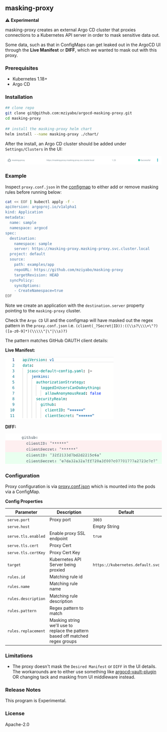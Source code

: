 ## masking-proxy
:warning: **Experimental**

masking-proxy creates an external Argo CD cluster that proxies connections to a Kubernetes API server in order to mask sensitive data out.

Some data, such as that in ConfigMaps can get leaked out in the ArgoCD UI through the **Live Manifest** or **DIFF**, which we wanted to mask out with this proxy.

### Prerequisites
- Kubernetes 1.18+
- Argo CD

### Installation
``` bash
## clone repo
git clone git@github.com:mziyabo/argocd-masking-proxy.git
cd masking-proxy

## install the masking-proxy helm chart
helm install --name masking-proxy ./chart/
```

After the install, an Argo CD cluster should be added under `Settings/Clusters` in the UI:

![Cluster](./docs/imgs/proxycluster.png)

### Example

Inspect `proxy.conf.json` in the [configmap](./chart/templates/configmap.yaml) to either add or remove masking rules before running below:

``` bash
cat << EOF | kubectl apply -f -
apiVersion: argoproj.io/v1alpha1
kind: Application
metadata:
  name: sample
  namespace: argocd
spec:
  destination:
    namespace: sample
    server: https://masking-proxy.masking-proxy.svc.cluster.local
  project: default
  source:
    path: examples/app
    repoURL: https://github.com/mziyabo/masking-proxy
    targetRevision: HEAD
  syncPolicy:
    syncOptions:
    - CreateNamespace=true
EOF
```

Note we create an application with the `destination.server` property pointing to the `masking-proxy` cluster.

Check the `Argo CD` UI and the configmap will have masked out the regex pattern in the `proxy.conf.json` i.e. `(client(_?Secret|ID)):((\\s?\\\\+\"?)([a-z0-9]*)(\\\\\"|\"|\\s)?)`

The pattern matches GitHub OAUTH client details:

**Live Manifest:**

![Live Manifest](./docs/imgs/live.png)

**DIFF:**

![DIFF](./docs/imgs/diff.png)

### Configuration

Proxy configuration is via [proxy.conf.json](./proxy.conf.json) which is mounted into the pods via a ConfigMap. 

**Config Properties**

|Parameter|Description|Default|
|---------|-----------|-------|
|`serve.port`|Proxy port|`3003`|
|`serve.host`||Empty String|
|`serve.tls.enabled`|Enable proxy SSL endpoint|`true`|
|`serve.tls.cert`|Proxy Cert||
|`serve.tls.certKey`|Proxy Cert Key||
|`target`|Kubernetes API Server being proxied|`https://kubernetes.default.svc`|
|`rules.id`|Matching rule id||
|`rules.name`|Matching rule name||
|`rules.description`|Matching rule description||
|`rules.pattern`|Regex pattern to match||
|`rules.replacement`|Masking string we'll use to replace the pattern based off matched regex groups||

### Limitations
- The proxy doesn't mask the `Desired Manifest` or `DIFF` in the UI details. The workarounds are to either use something like [argocd-vault-plugin](https://github.com/argoproj-labs/argocd-vault-plugin) OR changing tack and masking from UI middleware instead.

### Release Notes
This program is Experimental.

### License
Apache-2.0